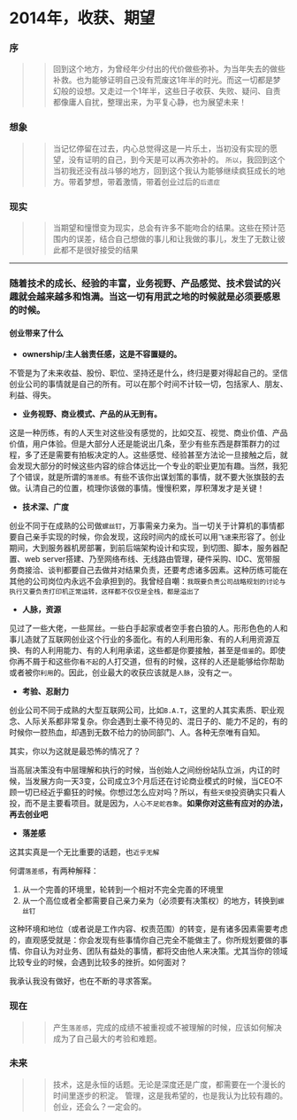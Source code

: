 2014年，收获、期望
======

### 序

>> 回到这个地方，为曾经年少付出的代价做些弥补。为当年失去的做些补救。也为能够证明自己没有荒废这1年半的时光。而这一切都是梦幻般的设想。又走过一个1年半，这些日子收获、失败、疑问、自责都像庸人自扰，整理出来，为平复心静，也为展望未来！

### 想象

>> 当记忆停留在过去，内心总觉得这是一片乐土，当初没有实现的愿望，没有证明的自己，到今天是可以再次弥补的。
>> `所以`，我回到这个当初我还没有战斗够的地方，回到这个我认为能够继续疯狂成长的地方。带着梦想，带着激情，带着创业过后的`后遗症`

### 现实

>> 当期望和憧憬变为现实，总会有许多不能吻合的结果。这些在预计范围内的误差，结合自己想做的事儿和让我做的事儿，发生了无数让彼此都不是很好接受的结果

---

### 随着技术的成长、经验的丰富，业务视野、产品感觉、技术尝试的兴趣就会越来越多和饱满。当这一切有用武之地的时候就是必须要感恩的时候。

#### 创业带来了什么

- **ownership/主人翁责任感，这是不容置疑的。**

不管是为了未来收益、股份、职位、坚持还是什么，终归是要对得起自己的。坚信创业公司的事情就是自己的所有。可以在那个时间不计较一切，包括家人、朋友、利益、得失。

- **业务视野、商业模式、产品的从无到有。**

这是一种历练，有的人天生对这些没有感觉的，比如交互、视觉、商业价值、产品价值，用户体验。但是大部分人还是能说出几条，至少有些东西是群策群力的过程，多了还是需要有拍板决定的人。这些感觉、经验甚至方法论一旦接触之后，就会发现大部分的时候这些内容的综合体远比一个专业的职业更加有趣。当然，我犯了个错误，就是所谓的`落差感`。有些不该你出谋划策的事情，就不要大张旗鼓的去做。认清自己的位置，梳理你该做的事情。慢慢积累，厚积薄发才是关键！

- **技术深、广度**

创业不同于在成熟的公司做`螺丝钉`，万事需亲力亲为。当一切关于计算机的事情都要自己亲手实现的时候，你会发现，这段时间内的成长可以用`飞速`来形容了。创业期间，大到服务器机房部署，到前后端架构设计和实现，到切图、脚本，服务器配置、web server搭建、乃至网络布线、无线路由管理，硬件采购、IDC、宽带服务商接洽、谈判都要自己去做并对结果负责，还要考虑诸多因素。这种历练可能在其他的公司岗位内永远不会承担到的。我曾经自嘲：`我既要负责公司战略规划的讨论与执行又要负责打印机正常运转，这样都不仅仅是全栈，都是溢出了`

- **人脉，资源**

见过了一些大佬，一些屌丝。一些白手起家或者空手套白狼的人。形形色色的人和事儿造就了互联网创业这个行业的多面化。有的人利用形象、有的人利用资源互换、有的人利用能力、有的人利用承诺，这些都是你要接触，甚至是`借鉴`的。即使你再不屑于和这些你`看不起`的人打交道，但有的时候，这样的人还是能够给你帮助或者被你`利用`的。因此，创业最大的收获应该就是`人脉`，没有之一。

- **考验、忍耐力**

创业公司不同于成熟的大型互联网公司，比如`B.A.T`，这里的人其实素质、职业观念、人际关系都非常复杂。你会遇到土豪不待见的、混日子的、能力不足的，有的时候你一腔热血，却遇到无数不给力的协同部门、人。各种无奈唯有自知。

其实，你以为这就是最恐怖的情况了？

当高层决策没有中层理解和执行的时候，当创始人之间纷纷站队立派，内讧的时候，当发展方向一天3变，公司成立3个月后还在讨论商业模式的时候，当CEO不顾一切已经近乎癫狂的时候。你想过怎么应对吗？所以，有些`天使`投资确实只看人投，而不是主要看项目。就是因为，`人心不足蛇吞象`。**如果你对这些有应对的办法，再去创业吧**

- **落差感**

这其实真是一个无比重要的话题，也`近乎无解`

何谓`落差感`，有两种解释：

1. 从一个完善的环境里，轮转到一个相对不完全完善的环境里
1. 从一个高位或者全都需要自己亲力亲为（必须要有决策权）的地方，转换到`螺丝钉`

这种环境和地位（或者说是工作内容、权责范围）的转变，是有诸多因素需要考虑的，直观感受就是：你会发现有些事情你自己完全不能做主了。你所规划要做的事情、你自认为对业务、团队有益处的事情，都将交由他人来决策。尤其当你的领域比较专业的时候，会遇到比较多的挫折。如何面对？

我承认我没有做好，也在不断的寻求答案。

### 现在

>> 产生`落差感`，完成的成绩不被重视或不被理解的时候，应该如何解决成为了自己最大的考验和难题。

### 未来

>> 技术，这是永恒的话题。无论是深度还是广度，都需要在一个漫长的时间里逐步的积淀。
>> 管理，这是我希望的，也是我认为比较有趣的。
>> 创业，还会么？一定会的。



